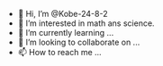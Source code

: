 - 👋 Hi, I’m @Kobe-24-8-2
- 👀 I’m interested in math ans science.
- 🌱 I’m currently learning ...
- 💞️ I’m looking to collaborate on ...
- 📫 How to reach me ...

<!---
Kobe-24-8-2/Kobe-24-8-2 is a ✨ special ✨ repository because its `README.md` (this file) appears on your GitHub profile.
You can click the Preview link to take a look at your changes.
--->
